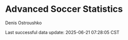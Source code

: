 # Advanced Soccer Statistics
Denis Ostroushko

<!-- gfm -->

Last successful data update: 2025-06-21 07:28:05 CST
